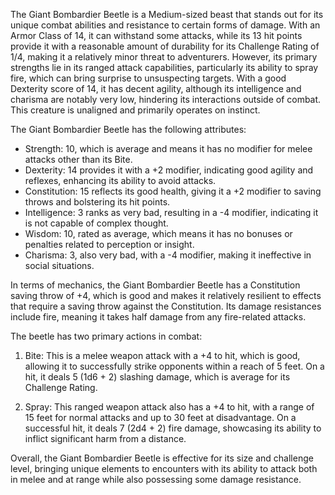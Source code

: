 The Giant Bombardier Beetle is a Medium-sized beast that stands out for its unique combat abilities and resistance to certain forms of damage. With an Armor Class of 14, it can withstand some attacks, while its 13 hit points provide it with a reasonable amount of durability for its Challenge Rating of 1/4, making it a relatively minor threat to adventurers. However, its primary strengths lie in its ranged attack capabilities, particularly its ability to spray fire, which can bring surprise to unsuspecting targets. With a good Dexterity score of 14, it has decent agility, although its intelligence and charisma are notably very low, hindering its interactions outside of combat. This creature is unaligned and primarily operates on instinct.

The Giant Bombardier Beetle has the following attributes: 

- Strength: 10, which is average and means it has no modifier for melee attacks other than its Bite.
- Dexterity: 14 provides it with a +2 modifier, indicating good agility and reflexes, enhancing its ability to avoid attacks.
- Constitution: 15 reflects its good health, giving it a +2 modifier to saving throws and bolstering its hit points.
- Intelligence: 3 ranks as very bad, resulting in a -4 modifier, indicating it is not capable of complex thought.
- Wisdom: 10, rated as average, which means it has no bonuses or penalties related to perception or insight.
- Charisma: 3, also very bad, with a -4 modifier, making it ineffective in social situations.

In terms of mechanics, the Giant Bombardier Beetle has a Constitution saving throw of +4, which is good and makes it relatively resilient to effects that require a saving throw against the Constitution. Its damage resistances include fire, meaning it takes half damage from any fire-related attacks.

The beetle has two primary actions in combat:

1. Bite: This is a melee weapon attack with a +4 to hit, which is good, allowing it to successfully strike opponents within a reach of 5 feet. On a hit, it deals 5 (1d6 + 2) slashing damage, which is average for its Challenge Rating.

2. Spray: This ranged weapon attack also has a +4 to hit, with a range of 15 feet for normal attacks and up to 30 feet at disadvantage. On a successful hit, it deals 7 (2d4 + 2) fire damage, showcasing its ability to inflict significant harm from a distance.

Overall, the Giant Bombardier Beetle is effective for its size and challenge level, bringing unique elements to encounters with its ability to attack both in melee and at range while also possessing some damage resistance.